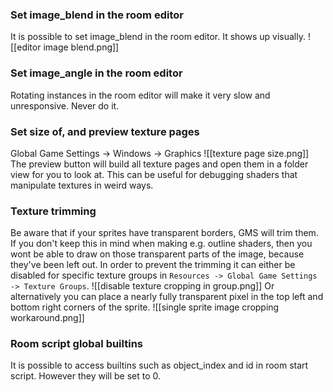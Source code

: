 ### Set image_blend in the room editor
It is possible to set image_blend in the room editor. It shows up visually.
![[editor image blend.png]]

### Set image_angle in the room editor
Rotating instances in the room editor will make it very slow and unresponsive. Never do it.
### Set size of, and preview texture pages
Global Game Settings -> Windows -> Graphics
![[texture page size.png]]
The preview button will build all texture pages and open them in a folder view for you to look at.
This can be useful for debugging shaders that manipulate textures in weird ways.

### Texture trimming
Be aware that if your sprites have transparent borders, GMS will trim them.
If you don't keep this in mind when making e.g. outline shaders, then you wont be able to draw on those transparent parts of the image, because they've been left out. In order to prevent the trimming it can either be disabled for specific texture groups in `Resources -> Global Game Settings -> Texture Groups`.
![[disable texture cropping in group.png]]
Or alternatively you can place a nearly fully transparent pixel in the top left and bottom right corners of the sprite.
![[single sprite image cropping workaround.png]]

### Room script global builtins
It is possible to access builtins such as object_index and id in room start script. However they will be set to 0.